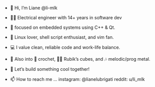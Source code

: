 - 👋 Hi, I’m Liane @li-mlk

- 👩‍💻 Electrical engineer with 14+ years in software dev
- 👀 focused on embedded systems using C++ & Qt.
- 🐧 Linux lover, shell script enthusiast, and vim fan.

- 💻 I value clean, reliable code and work-life balance.
- 🌱 Also into 🧶 crochet, 🤹‍♀️ Rubik’s cubes, and 🎶 melodic/prog metal.

- 💞️ Let’s build something cool together!
- 📫 How to reach me ... instagram: @lianelubrigati reddit: u/li_mlk

<!---
li-mlk/li-mlk is a ✨ special ✨ repository because its `README.md` (this file) appears on your GitHub profile.
You can click the Preview link to take a look at your changes.
--->
